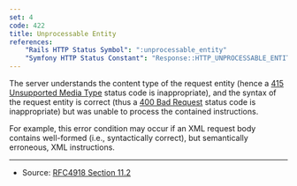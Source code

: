 ```yaml
---
set: 4
code: 422
title: Unprocessable Entity
references:
    "Rails HTTP Status Symbol": ":unprocessable_entity"
    "Symfony HTTP Status Constant": "Response::HTTP_UNPROCESSABLE_ENTITY"
---
```


The server understands the content type of the request entity (hence a
[415 Unsupported Media Type](/415) status code is inappropriate), and
the syntax of the request entity is correct (thus a
[400 Bad Request](/400) status code is inappropriate) but was unable to
process the contained instructions.

For example, this error condition may occur if an XML request body
contains well-formed (i.e., syntactically correct), but semantically
erroneous, XML instructions.

---

* Source: [RFC4918 Section 11.2][1]

[1]: <http://tools.ietf.org/html/rfc4918#section-11.2>
